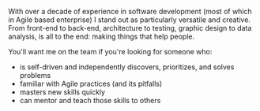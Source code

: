 With over a decade of experience in software development  (most of which in Agile based enterprise) I stand out as
particularly versatile and creative. From front-end to back-end, architecture to testing, graphic design to data
analysis, is all to the end: making things that help people.

You'll want me on the team if you're looking for someone who:

* is self-driven and independently discovers, prioritizes, and solves problems
* familiar with Agile practices (and its pitfalls)
* masters new skills quickly
* can mentor and teach those skills to others
